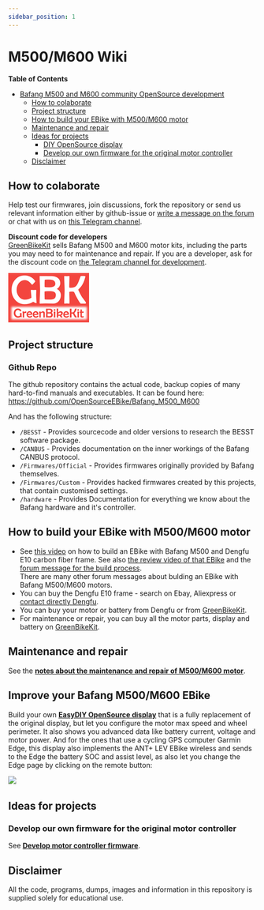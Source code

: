 ```yaml
---
sidebar_position: 1
---
```

# M500/M600 Wiki

**Table of Contents**
- [Bafang M500 and M600 community OpenSource development](#bafang-m500-and-m600-community-opensource-development)
  - [How to colaborate](#how-to-colaborate)
  - [Project structure](#project-structure)
  - [How to build your EBike with M500/M600 motor](#how-to-build-your-ebike-with-m500m600-motor)
  - [Maintenance and repair](#maintenance-and-repair)
  - [Ideas for projects](#ideas-for-projects)
    - [DIY OpenSource display](#diy-opensource-display)
    - [Develop our own firmware for the original motor controller](#develop-our-own-firmware-for-the-original-motor-controller)
  - [Disclaimer](#disclaimer)

## How to colaborate

Help test our firmwares, join discussions, fork the repository or send us relevant information either by github-issue or [write a message on the forum](https://endless-sphere.com/forums/viewtopic.php?f=28&t=100777) or chat with us on [this Telegram channel](https://t.me/bafang_m500_m600_development).

**Discount code for developers**<br/>
[GreenBikeKit](https://t.me/bafang_m500_m600_development) sells Bafang M500 and M600 motor kits, including the parts you may need to for maintenance and repair. If you are a developer, ask for the discount code on [the Telegram channel for development](https://t.me/bafang_m500_m600_development).

[![](logo_greenbikekit.png)](https://www.greenbikekit.com/bafang-8fun-spare-parts/bafang-m600-m500-motor-with-parts.html)

## Project structure

### Github Repo

The github repository contains the actual code, backup copies of many hard-to-find manuals and executables.
It can be found here: https://github.com/OpenSourceEBike/Bafang_M500_M600

And has the following structure:

- `/BESST` -  Provides sourcecode and older versions to research the BESST software package.
- `/CANBUS` - Provides documentation on the inner workings of the Bafang CANBUS protocol.
- `/Firmwares/Official` - Provides firmwares originally provided by Bafang themselves.
- `/Firmwares/Custom` - Provides hacked firmwares created by this projects, that contain customised settings.
- `/hardware` - Provides Documentation for everything we know about the Bafang hardware and it's controller.

## How to build your EBike with M500/M600 motor

* See [this video](https://www.youtube.com/watch?v=ot8rxRnd2DQ) on how to build an EBike with Bafang M500 and Dengfu E10 carbon fiber frame. See also [the review video of that EBike](https://www.youtube.com/watch?v=RvFD0Q909ZY) and the [forum message for the build process](https://www.emtbforums.com/community/threads/my-chinese-frame-and-motor-build-the-cheeb-v1-0-build-thread.17725/).<br/>There are many other forum messages about bulding an EBike with Bafang M500/M600 motors.
* You can buy the Dengfu E10 frame - search on Ebay, Aliexpress or [contact directly Dengfu](http://www.dengfubikes.com).
* You can buy your motor or battery from Dengfu or from [GreenBikeKit](https://www.greenbikekit.com/bafang-8fun-spare-parts/bafang-m600-m500-motor-with-parts.html).
* For maintenance or repair, you can buy all the motor parts, display and battery on [GreenBikeKit](https://www.greenbikekit.com/bafang-8fun-spare-parts/bafang-m600-m500-motor-with-parts.html).

## Maintenance and repair

See the **[notes about the maintenance and repair of M500/M600 motor](maintenance_and_repair.md)**.

## Improve your Bafang M500/M600 EBike 

Build your own **[EasyDIY OpenSource display](https://opensourceebike.github.io/)** that is a fully replacement of the original display, but let you configure the motor max speed and wheel perimeter. It also shows you advanced data like battery current, voltage and motor power. And for the ones that use a cycling GPS computer Garmin Edge, this display also implements the ANT+ LEV EBike wireless and sends to the Edge the battery SOC and assist level, as also let you change the Edge page by clicking on the remote button:

![](https://opensourceebike.github.io/bafang_display/04.png)

## Ideas for projects

### Develop our own firmware for the original motor controller

See **[Develop motor controller firmware](develop_motor_controller_firmware.md)**.

## Disclaimer

All the code, programs, dumps, images and information in this repository is supplied solely for educational use.
